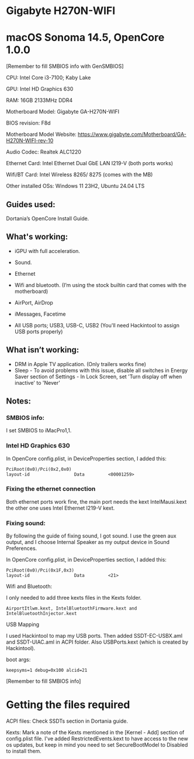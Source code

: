 # Gigabyte H270N-WIFI 
# macOS Sonoma 14.5, OpenCore 1.0.0

[Remember to fill SMBIOS info with GenSMBIOS]


CPU: Intel Core i3-7100; Kaby Lake

GPU: Intel HD Graphics 630

RAM: 16GB 2133MHz DDR4

Motherboard Model: Gigabyte GA-H270N-WIFI

BIOS revision: F8d

Motherboard Model Website: https://www.gigabyte.com/Motherboard/GA-H270N-WIFI-rev-10

Audio Codec: Realtek ALC1220

Ethernet Card: Intel Ethernet Dual GbE LAN I219-V (both ports works)

Wifi/BT Card: Intel Wireless 8265/ 8275 (comes with the MB)

Other installed OSs: Windows 11 23H2, Ubuntu 24.04 LTS

## Guides used:

Dortania’s OpenCore Install Guide.

## What's working:

- iGPU with full acceleration.

- Sound.

- Ethernet

- Wifi and bluetooth. (I’m using the stock builtin card that comes with the motherboard)

- AirPort, AirDrop

- iMessages, Facetime

- All USB ports; USB3, USB-C, USB2 (You'll need Hackintool to assign USB ports properly)

## What isn’t working:

- DRM in Apple TV application. (Only trailers works fine)
- Sleep
      - To avoid problems with this issue, disable all switches in Energy Saver section of Settings
      - In Lock Screen, set 'Turn display off when inactive' to 'Never'

## Notes:

### SMBIOS info:
I set SMBIOS to iMacPro1,1.

### Intel HD Graphics 630

In OpenCore config.plist, in DeviceProperties section, I added this:

    PciRoot(0x0)/Pci(0x2,0x0)
    layout-id                 Data         <00001259>

### Fixing the ethernet connection

Both ethernet ports work fine, the main port needs the kext IntelMausi.kext the other one uses Intel Ethernet I219-V kext.

### Fixing sound:

By following the guide of fixing sound, I got sound. I use the green aux output, and I choose Internal Speaker as my output device in Sound Preferences.

In OpenCore config.plist, in DeviceProperties section, I added this:
    
    PciRoot(0x0)/Pci(0x1F,0x3)
    layout-id                 Data         <21>

Wifi and Bluetooth:

I only needed to add three kexts files in the Kexts folder.

    AirportItlwm.kext, IntelBluetoothFirmware.kext and IntelBluetoothInjector.kext

USB Mapping

I used Hackintool to map my USB ports. Then added SSDT-EC-USBX.aml and SSDT-UIAC.aml in ACPI folder. Also USBPorts.kext (which is created by Hackintool).

boot args:

    keepsyms=1 debug=0x100 alcid=21



[Remember to fill SMBIOS info]


# Getting the files required

ACPI files: Check SSDTs section in Dortania guide.

Kexts: Mark a note of the Kexts mentioned in the [Kernel - Add] section of config.plist file.
       I've added RestrictedEvents.kext to have access to the new os updates, but keep in mind you need to set SecureBootModel to Disabled to install them.
